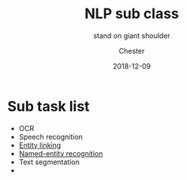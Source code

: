 ﻿---
layout:     post
title:      NLP sub class
subtitle:   stand on giant shoulder
date:       2018-12-09
author:    Chester
catalog: true
tags:
	-paper
---
# Sub task list
- OCR
- Speech recognition
- [Entity linking](https://en.wikipedia.org/wiki/Entity_linking)
- [Named-entity recognition](https://en.wikipedia.org/wiki/Named-entity_recognition "Named-entity recognition")
- Text segmentation
- 
<!--stackedit_data:
eyJoaXN0b3J5IjpbLTc1OTc4MjkyNiwtODk2MjAwOTldfQ==
-->